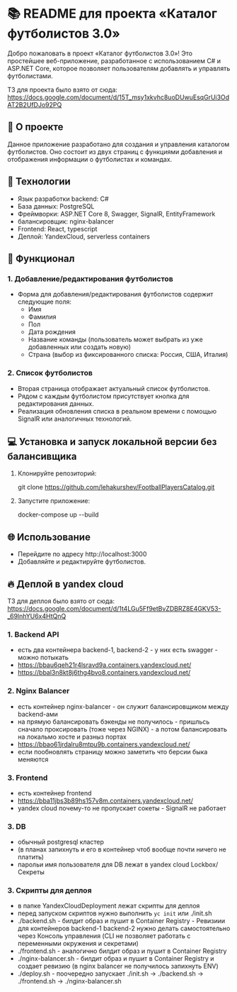 # 📚 README для проекта «Каталог футболистов 3.0»

Добро пожаловать в проект «Каталог футболистов 3.0»! Это простейшее веб-приложение, разработанное с использованием C# и ASP.NET Core, которое позволяет пользователям добавлять и управлять футболистами.

ТЗ для проекта было взято от сюда: https://docs.google.com/document/d/15T_msy1xkvhc8uoDUwuEsqGrUi3OdAT2B2UfDJo92PQ

## 📖 О проекте

Данное приложение разработано для создания и управления каталогом футболистов. Оно состоит из двух страниц с функциями добавления и отображения информации о футболистах и командах. 

## 🚀 Технологии

- Язык разработки backend: C#
- База данных: PostgreSQL
- Фреймворки: ASP.NET Core 8, Swagger, SignalR, EntityFramework
- балансировщик: nginx-balancer
- Frontend: React, typescript
- Деплой: YandexCloud, serverless containers

## 📄 Функционал

### 1. Добавление/редактирования футболистов

- Форма для добавления/редактирования футболистов содержит следующие поля:
  - Имя
  - Фамилия
  - Пол
  - Дата рождения
  - Название команды (пользователь может выбрать из уже добавленных или создать новую)
  - Страна (выбор из фиксированного списка: Россия, США, Италия)

### 2. Список футболистов

- Вторая страница отображает актуальный список футболистов.
- Рядом с каждым футболистом присутствует кнопка для редактирования данных.
- Реализация обновления списка в реальном времени с помощью SignalR или аналогичных технологий.

## 💻 Установка и запуск локальной версии без балансивщика

1. Клонируйте репозиторий:
   
   git clone https://github.com/lehakurshev/FootballPlayersCatalog.git

2. Запустите приложение:
   
   docker-compose up --build
   

## 🌐 Использование

- Перейдите по адресу http://localhost:3000
- Добавляйте и редактируйте футболистов.

## 🔥 Деплой в yandex cloud

ТЗ для деплоя было взято от сюда: https://docs.google.com/document/d/1t4LGu5Ff9etBvZDBRZ8E4GKV53-_69lnhYU6x4HtQnQ

### 1. Backend API

- есть два контейнера backend-1, backend-2 - у них есть swagger - можно потыкать
- https://bbau6qeh21r4lsravd9a.containers.yandexcloud.net/ 
- https://bbal3n8kt8j6thg4bvo8.containers.yandexcloud.net/

### 2. Nginx Balancer

- есть контейнер nginx-balancer - он служит балансировщиком между backend-ами
- на прямую балансировать бэкенды не получилось - пришльсь сначало проксировать (тоже через NGINX) - а потом балансировать на локальмо хосте и разныз портах
- https://bbao61jrdalru8mtpu9b.containers.yandexcloud.net/
- если пообновлять страницу можно заметить что берсии быка меняются

### 3. Frontend

- есть контейнер frontend
- https://bba11jbs3b89hs157v8m.containers.yandexcloud.net/
- yandex cloud почему-то не пропускает сокеты - SignalR не работает

### 3. DB

- обычный postgresql кластер
- (в планах запихнуть и его в контейнер чтоб вообще почти ничего не платить)
- парольи имя пользователя для DB лежат в yandex cloud Lockbox/Секреты

### 3. Скрипты для деплоя

- в папке YandexCloudDeployment лежат скрипты для деплоя
-   перед запуском скриптов нужно выполнить `yc init` или ./init.sh
-   ./backend.sh - билдит образ и пушит в Container Registry - Ревизиии для контейнеров backend-1 backend-2 нужно делать самостоятельно через Консоль управления (CLI не позволяет работать с переменными окружения и секретами)
-   ./frontend.sh - аналогично билдит образ и пушит в Container Registry
-   ./nginx-balancer.sh - билдит образ и пушит в Container Registry и создает ревизию (в nginx balancer не получилось запихнуть ENV)
-   ./deploy.sh - поочередно запускает ./init.sh -> ./backend.sh -> ./frontend.sh -> ./nginx-balancer.sh